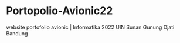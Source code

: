 # Portopolio-Avionic22
website portofolio avionic | Informatika 2022  UIN Sunan Gunung Djati Bandung
